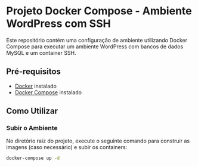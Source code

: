 # Projeto Docker Compose - Ambiente WordPress com SSH

Este repositório contém uma configuração de ambiente utilizando Docker Compose para executar um ambiente WordPress com bancos de dados MySQL e um container SSH. 

## Pré-requisitos

- [Docker](https://docs.docker.com/get-docker/) instalado
- [Docker Compose](https://docs.docker.com/compose/install/) instalado

## Como Utilizar

### Subir o Ambiente

No diretório raiz do projeto, execute o seguinte comando para construir as imagens (caso necessário) e subir os containers:

```bash
docker-compose up -d

